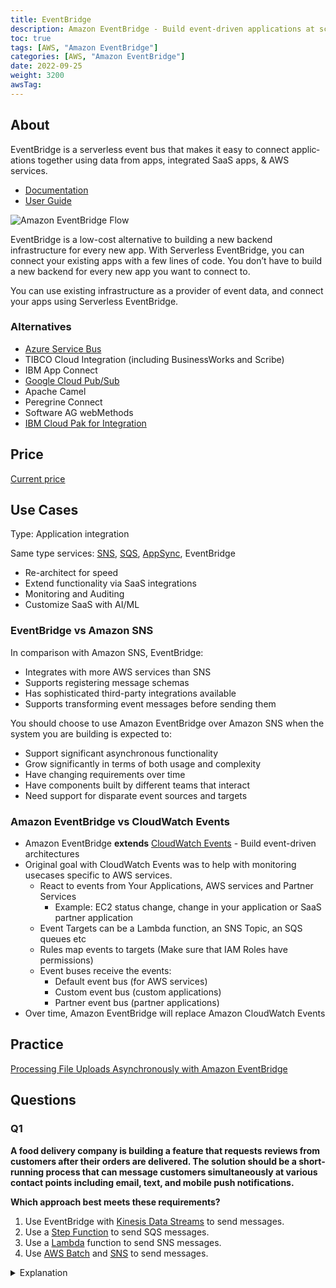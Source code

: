 ```yaml
---
title: EventBridge
description: Amazon EventBridge - Build event-driven applications at scale across AWS, existing systems, or SaaS apps
toc: true
tags: [AWS, "Amazon EventBridge"]
categories: [AWS, "Amazon EventBridge"]
date: 2022-09-25
weight: 3200
awsTag: 
---
```


## About

EventB­ridge is a serverless event bus that makes it easy to connect applic­ations together using data from apps, integrated SaaS apps, & AWS services.

- [Documentation](https://aws.amazon.com/eventbridge/)
- [User Guide](https://docs.aws.amazon.com/eventbridge/?id=docs_gateway)

![Amazon EventBridge Flow](https://d1.awsstatic.com/product-marketing/Product-Page-Diagram_Amazon-EventBridge%402x.90618a37067770ba7994eb9c4eac38f4a5fecc7c.png)

EventB­ridge is a low-cost alternative to building a new backend infrastructure for every new app. With Serverless EventB­ridge, you can connect your existing apps with a few lines of code. You don’t have to build a new backend for every new app you want to connect to. 

You can use existing infrastructure as a provider of event data, and connect your apps using Serverless EventB­ridge.

### Alternatives

- [Azure Service Bus](https://learn.microsoft.com/en-us/azure/service-bus-messaging/service-bus-messaging-overview)
- TIBCO Cloud Integration (including BusinessWorks and Scribe)
- IBM App Connect
- [Google Cloud Pub/Sub](https://cloud.google.com/pubsub)
- Apache Camel
- Peregrine Connect
- Software AG webMethods
- [IBM Cloud Pak for Integration](https://www.ibm.com/cloud/cloud-pak-for-integration)

## Price

[Current price](https://aws.amazon.com/ru/eventbridge/pricing/)

## Use Cases

Type: Applic­ation integr­ation

Same type services: [SNS](../sns), [SQS](../sqs), [AppSync](https://aws.amazon.com/appsync/), EventBridge

- Re-architect for speed
- Extend functionality via SaaS integrations
- Monitoring and Auditing
- Customize SaaS with AI/ML

### EventBridge vs Amazon SNS

In comparison with Amazon SNS, EventBridge:

* Integrates with more AWS services than SNS
* Supports registering message schemas
* Has sophisticated third-party integrations available
* Supports transforming event messages before sending them

You should choose to use Amazon EventBridge over Amazon SNS when the system you are building is expected to:

* Support significant asynchronous functionality
* Grow significantly in terms of both usage and complexity
* Have changing requirements over time
* Have components built by different teams that interact
* Need support for disparate event sources and targets

### Amazon EventBridge vs CloudWatch Events

- Amazon EventBridge **extends** [CloudWatch Events](../cloudwatch) - Build event-driven architectures
- Original goal with CloudWatch Events was to help with monitoring usecases specific to AWS services.
  - React to events from Your Applications, AWS services and Partner Services
    - Example: EC2 status change, change in your application or SaaS partner application 
  - Event Targets can be a Lambda function, an SNS Topic, an SQS queues etc
  - Rules map events to targets (Make sure that IAM Roles have permissions)
  - Event buses receive the events:
    - Default event bus (for AWS services)
    - Custom event bus (custom applications)
    - Partner event bus (partner applications)
- Over time, Amazon EventBridge will replace Amazon CloudWatch Events


## Practice

[Processing File Uploads Asynchronously with Amazon EventBridge](processing-file-uploads-asyncronously-with-amazon-eventbridge)

## Questions

### Q1

**A food delivery company is building a feature that requests reviews from customers after their orders are delivered. The solution should be a short-running process that can message customers simultaneously at various contact points including email, text, and mobile push notifications.**

**Which approach best meets these requirements?**

1. Use EventBridge with [Kinesis Data Streams](../kinesis) to send messages. 
2. Use a [Step Function](../step-functions) to send SQS messages.
3. Use a [Lambda](../lambda) function to send SNS messages.
4. Use [AWS Batch](https://aws.amazon.com/batch/) and [SNS](../sns) to send messages.

<details>
<summary>Explanation</summary>
<div>

[https://docs.aws.amazon.com/sns/latest/dg/welcome.html](https://docs.aws.amazon.com/sns/latest/dg/welcome.html)

<mark style="color:white">3</mark> 
</div>
</details>
